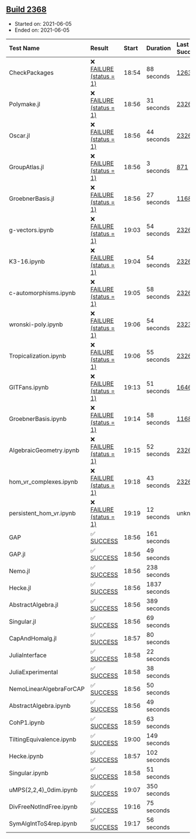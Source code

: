 ## [Build 2368](https://oscarci.mathematik.uni-kl.de/job/oscar-stable/2368/)

* Started on: 2021-06-05
* Ended on: 2021-06-05

| Test Name    | Result | Start | Duration | Last Success | First Failure |
|:-------------|:-------|:------|:---------|:-------------|:--------------|
| CheckPackages | ❌ [FAILURE (status = 1)](https://oscarci.mathematik.uni-kl.de/job/oscar-stable/2368/artifact/logs/build-2368/CheckPackages.log) | 18:54 | 88 seconds | [1263](https://oscarci.mathematik.uni-kl.de/job/oscar-stable/1263/) | [1264](https://oscarci.mathematik.uni-kl.de/job/oscar-stable/1264/) |
| Polymake.jl | ❌ [FAILURE (status = 1)](https://oscarci.mathematik.uni-kl.de/job/oscar-stable/2368/artifact/logs/build-2368/Polymake.jl.log) | 18:56 | 31 seconds | [2326](https://oscarci.mathematik.uni-kl.de/job/oscar-stable/2326/) | [2327](https://oscarci.mathematik.uni-kl.de/job/oscar-stable/2327/) |
| Oscar.jl | ❌ [FAILURE (status = 1)](https://oscarci.mathematik.uni-kl.de/job/oscar-stable/2368/artifact/logs/build-2368/Oscar.jl.log) | 18:56 | 44 seconds | [2326](https://oscarci.mathematik.uni-kl.de/job/oscar-stable/2326/) | [2327](https://oscarci.mathematik.uni-kl.de/job/oscar-stable/2327/) |
| GroupAtlas.jl | ❌ [FAILURE (status = 1)](https://oscarci.mathematik.uni-kl.de/job/oscar-stable/2368/artifact/logs/build-2368/GroupAtlas.jl.log) | 18:56 | 3 seconds | [871](https://oscarci.mathematik.uni-kl.de/job/oscar-stable/871/) | [872](https://oscarci.mathematik.uni-kl.de/job/oscar-stable/872/) |
| GroebnerBasis.jl | ❌ [FAILURE (status = 1)](https://oscarci.mathematik.uni-kl.de/job/oscar-stable/2368/artifact/logs/build-2368/GroebnerBasis.jl.log) | 18:56 | 27 seconds | [1168](https://oscarci.mathematik.uni-kl.de/job/oscar-stable/1168/) | [1169](https://oscarci.mathematik.uni-kl.de/job/oscar-stable/1169/) |
| g-vectors.ipynb | ❌ [FAILURE (status = 1)](https://oscarci.mathematik.uni-kl.de/job/oscar-stable/2368/artifact/logs/build-2368/g-vectors.ipynb.log) | 19:03 | 54 seconds | [2326](https://oscarci.mathematik.uni-kl.de/job/oscar-stable/2326/) | [2327](https://oscarci.mathematik.uni-kl.de/job/oscar-stable/2327/) |
| K3-16.ipynb | ❌ [FAILURE (status = 1)](https://oscarci.mathematik.uni-kl.de/job/oscar-stable/2368/artifact/logs/build-2368/K3-16.ipynb.log) | 19:04 | 54 seconds | [2326](https://oscarci.mathematik.uni-kl.de/job/oscar-stable/2326/) | [2327](https://oscarci.mathematik.uni-kl.de/job/oscar-stable/2327/) |
| c-automorphisms.ipynb | ❌ [FAILURE (status = 1)](https://oscarci.mathematik.uni-kl.de/job/oscar-stable/2368/artifact/logs/build-2368/c-automorphisms.ipynb.log) | 19:05 | 58 seconds | [2326](https://oscarci.mathematik.uni-kl.de/job/oscar-stable/2326/) | [2327](https://oscarci.mathematik.uni-kl.de/job/oscar-stable/2327/) |
| wronski-poly.ipynb | ❌ [FAILURE (status = 1)](https://oscarci.mathematik.uni-kl.de/job/oscar-stable/2368/artifact/logs/build-2368/wronski-poly.ipynb.log) | 19:06 | 54 seconds | [2323](https://oscarci.mathematik.uni-kl.de/job/oscar-stable/2323/) | [2324](https://oscarci.mathematik.uni-kl.de/job/oscar-stable/2324/) |
| Tropicalization.ipynb | ❌ [FAILURE (status = 1)](https://oscarci.mathematik.uni-kl.de/job/oscar-stable/2368/artifact/logs/build-2368/Tropicalization.ipynb.log) | 19:06 | 55 seconds | [2326](https://oscarci.mathematik.uni-kl.de/job/oscar-stable/2326/) | [2327](https://oscarci.mathematik.uni-kl.de/job/oscar-stable/2327/) |
| GITFans.ipynb | ❌ [FAILURE (status = 1)](https://oscarci.mathematik.uni-kl.de/job/oscar-stable/2368/artifact/logs/build-2368/GITFans.ipynb.log) | 19:13 | 51 seconds | [1646](https://oscarci.mathematik.uni-kl.de/job/oscar-stable/1646/) | [1647](https://oscarci.mathematik.uni-kl.de/job/oscar-stable/1647/) |
| GroebnerBasis.ipynb | ❌ [FAILURE (status = 1)](https://oscarci.mathematik.uni-kl.de/job/oscar-stable/2368/artifact/logs/build-2368/GroebnerBasis.ipynb.log) | 19:14 | 58 seconds | [1168](https://oscarci.mathematik.uni-kl.de/job/oscar-stable/1168/) | [1169](https://oscarci.mathematik.uni-kl.de/job/oscar-stable/1169/) |
| AlgebraicGeometry.ipynb | ❌ [FAILURE (status = 1)](https://oscarci.mathematik.uni-kl.de/job/oscar-stable/2368/artifact/logs/build-2368/AlgebraicGeometry.ipynb.log) | 19:15 | 52 seconds | [2326](https://oscarci.mathematik.uni-kl.de/job/oscar-stable/2326/) | [2327](https://oscarci.mathematik.uni-kl.de/job/oscar-stable/2327/) |
| hom_vr_complexes.ipynb | ❌ [FAILURE (status = 1)](https://oscarci.mathematik.uni-kl.de/job/oscar-stable/2368/artifact/logs/build-2368/hom_vr_complexes.ipynb.log) | 19:18 | 43 seconds | [2326](https://oscarci.mathematik.uni-kl.de/job/oscar-stable/2326/) | [2327](https://oscarci.mathematik.uni-kl.de/job/oscar-stable/2327/) |
| persistent_hom_vr.ipynb | ❌ [FAILURE (status = 1)](https://oscarci.mathematik.uni-kl.de/job/oscar-stable/2368/artifact/logs/build-2368/persistent_hom_vr.ipynb.log) | 19:19 | 12 seconds | unknown | unknown |
| GAP | ✅ [SUCCESS](https://oscarci.mathematik.uni-kl.de/job/oscar-stable/2368/artifact/logs/build-2368/GAP.log) | 18:56 | 161 seconds |  |  |
| GAP.jl | ✅ [SUCCESS](https://oscarci.mathematik.uni-kl.de/job/oscar-stable/2368/artifact/logs/build-2368/GAP.jl.log) | 18:56 | 49 seconds |  |  |
| Nemo.jl | ✅ [SUCCESS](https://oscarci.mathematik.uni-kl.de/job/oscar-stable/2368/artifact/logs/build-2368/Nemo.jl.log) | 18:56 | 238 seconds |  |  |
| Hecke.jl | ✅ [SUCCESS](https://oscarci.mathematik.uni-kl.de/job/oscar-stable/2368/artifact/logs/build-2368/Hecke.jl.log) | 18:56 | 1837 seconds |  |  |
| AbstractAlgebra.jl | ✅ [SUCCESS](https://oscarci.mathematik.uni-kl.de/job/oscar-stable/2368/artifact/logs/build-2368/AbstractAlgebra.jl.log) | 18:56 | 389 seconds |  |  |
| Singular.jl | ✅ [SUCCESS](https://oscarci.mathematik.uni-kl.de/job/oscar-stable/2368/artifact/logs/build-2368/Singular.jl.log) | 18:56 | 69 seconds |  |  |
| CapAndHomalg.jl | ✅ [SUCCESS](https://oscarci.mathematik.uni-kl.de/job/oscar-stable/2368/artifact/logs/build-2368/CapAndHomalg.jl.log) | 18:57 | 80 seconds |  |  |
| JuliaInterface | ✅ [SUCCESS](https://oscarci.mathematik.uni-kl.de/job/oscar-stable/2368/artifact/logs/build-2368/JuliaInterface.log) | 18:58 | 22 seconds |  |  |
| JuliaExperimental | ✅ [SUCCESS](https://oscarci.mathematik.uni-kl.de/job/oscar-stable/2368/artifact/logs/build-2368/JuliaExperimental.log) | 18:58 | 38 seconds |  |  |
| NemoLinearAlgebraForCAP | ✅ [SUCCESS](https://oscarci.mathematik.uni-kl.de/job/oscar-stable/2368/artifact/logs/build-2368/NemoLinearAlgebraForCAP.log) | 18:56 | 50 seconds |  |  |
| AbstractAlgebra.ipynb | ✅ [SUCCESS](https://oscarci.mathematik.uni-kl.de/job/oscar-stable/2368/artifact/logs/build-2368/AbstractAlgebra.ipynb.log) | 18:56 | 49 seconds |  |  |
| CohP1.ipynb | ✅ [SUCCESS](https://oscarci.mathematik.uni-kl.de/job/oscar-stable/2368/artifact/logs/build-2368/CohP1.ipynb.log) | 18:59 | 63 seconds |  |  |
| TiltingEquivalence.ipynb | ✅ [SUCCESS](https://oscarci.mathematik.uni-kl.de/job/oscar-stable/2368/artifact/logs/build-2368/TiltingEquivalence.ipynb.log) | 19:00 | 149 seconds |  |  |
| Hecke.ipynb | ✅ [SUCCESS](https://oscarci.mathematik.uni-kl.de/job/oscar-stable/2368/artifact/logs/build-2368/Hecke.ipynb.log) | 18:57 | 102 seconds |  |  |
| Singular.ipynb | ✅ [SUCCESS](https://oscarci.mathematik.uni-kl.de/job/oscar-stable/2368/artifact/logs/build-2368/Singular.ipynb.log) | 18:58 | 51 seconds |  |  |
| uMPS(2,2,4)_0dim.ipynb | ✅ [SUCCESS](https://oscarci.mathematik.uni-kl.de/job/oscar-stable/2368/artifact/logs/build-2368/uMPS-2-2-4-_0dim.ipynb.log) | 19:07 | 350 seconds |  |  |
| DivFreeNotIndFree.ipynb | ✅ [SUCCESS](https://oscarci.mathematik.uni-kl.de/job/oscar-stable/2368/artifact/logs/build-2368/DivFreeNotIndFree.ipynb.log) | 19:16 | 75 seconds |  |  |
| SymAlgIntToS4rep.ipynb | ✅ [SUCCESS](https://oscarci.mathematik.uni-kl.de/job/oscar-stable/2368/artifact/logs/build-2368/SymAlgIntToS4rep.ipynb.log) | 19:17 | 56 seconds |  |  |
